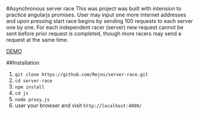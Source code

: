#Asynchronous server race
This was project was built with intension to practice angularjs promises. User may input one more internet addresses
and upon pressing start race begins by sending 100 requests to each server one by one. For each independent racer (server) new request cannot be sent before prior request is completed, though more racers may send a request at the same time.

[DEMO](http://193.77.157.141:4000)

##Installation

1.  `git clone https://github.com/Rejns/server-race.git`
2. `cd server-race`
3. `npm install`
4. `cd js`
5. `node proxy.js`
4. user your browser and visit `http://localhost:4000/`
